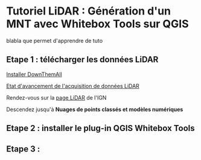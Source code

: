 # Tutoriel LiDAR : Génération d'un MNT avec Whitebox Tools sur QGIS

blabla que permet d'apprendre de tuto

## Etape 1 : télécharger les données LiDAR

[Installer DownThemAll](https://chromewebstore.google.com/detail/downthemall/nljkibfhlpcnanjgbnlnbjecgicbjkge)


[Etat d'avancement de l'acquisition de données LiDAR](https://macarte.ign.fr/carte/322ea69dab4c7e5afabc6ec7043b5994/acquisitionslidarhd)

Rendez-vous sur la [page LiDAR](https://geoservices.ign.fr/lidarhd) de l'IGN

Descendez jusqu'à **Nuages de points classés et modèles numériques**



## Etape 2 : installer le plug-in QGIS Whitebox Tools

## Etape 3 : 
